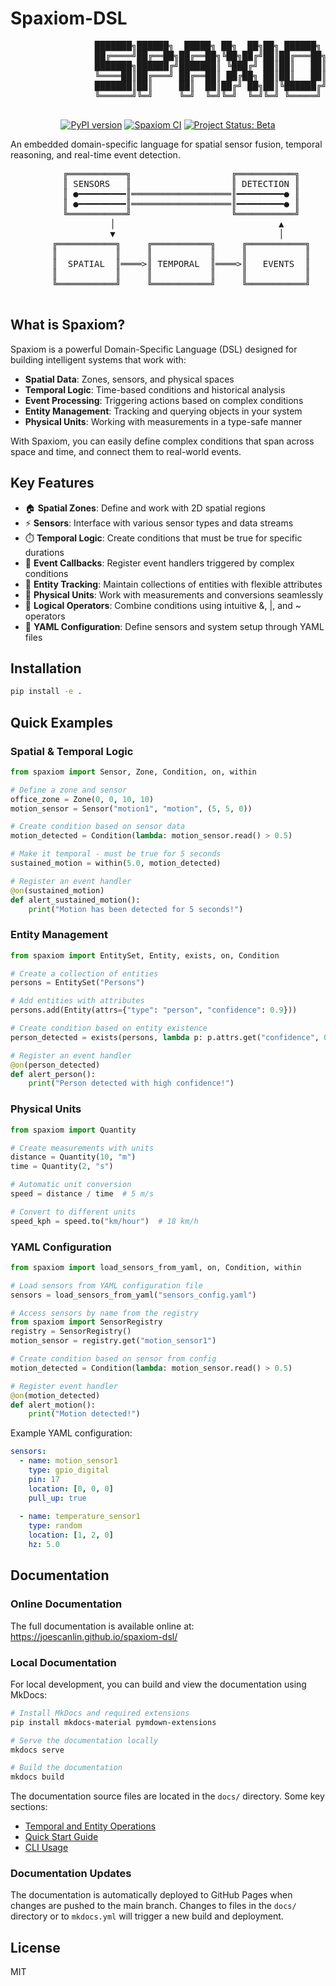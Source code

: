 # Spaxiom-DSL

<div align="center">
    <pre>
                ███████╗██████╗  █████╗ ██╗  ██╗██╗ ██████╗ ███╗   ███╗
                ██╔════╝██╔══██╗██╔══██╗╚██╗██╔╝██║██╔═══██╗████╗ ████║
                ███████╗██████╔╝███████║ ╚███╔╝ ██║██║   ██║██╔████╔██║
                ╚════██║██╔═══╝ ██╔══██║ ██╔██╗ ██║██║   ██║██║╚██╔╝██║
                ███████║██║     ██║  ██║██╔╝ ██╗██║╚██████╔╝██║ ╚═╝ ██║
                ╚══════╝╚═╝     ╚═╝  ╚═╝╚═╝  ╚═╝╚═╝ ╚═════╝ ╚═╝     ╚═╝
    </pre>
</div>

<p align="center">
  <a href="https://pypi.org/project/spaxiom/"><img src="https://badge.fury.io/py/spaxiom.svg" alt="PyPI version" /></a>
  <a href="https://github.com/joescanlin/spaxiom-dsl/actions/workflows/ci.yml"><img src="https://github.com/joescanlin/spaxiom-dsl/actions/workflows/ci.yml/badge.svg" alt="Spaxiom CI" /></a>
  <a href="https://github.com/joescanlin/spaxiom-dsl"><img src="https://img.shields.io/badge/Project%20Status-Beta-orange.svg" alt="Project Status: Beta" /></a>
</p>

An embedded domain-specific language for spatial sensor fusion, temporal reasoning, and real-time event detection.

<div align="center">
    <pre>
     ╔═══════════╗                   ╔═══════════╗
     ║ SENSORS   ║                   ║ DETECTION ║
     ║ ●━━━━━━━━━║═══════════════════║━━━━━━━━━● ║
     ║ ●━━━━━━━━━║═══════════════════║━━━━━━━━━● ║
     ╚═══════════╝                   ╚═══════════╝
           │                               ▲
           ▼                               │
     ╔═══════════╗     ╔═══════════╗     ╔═══════════╗
     ║           ║     ║           ║     ║           ║
     ║  SPATIAL  ║════>║ TEMPORAL  ║════>║   EVENTS  ║
     ║           ║     ║           ║     ║           ║
     ╚═══════════╝     ╚═══════════╝     ╚═══════════╝
    </pre>
</div>

## What is Spaxiom?

Spaxiom is a powerful Domain-Specific Language (DSL) designed for building intelligent systems that work with:

- **Spatial Data**: Zones, sensors, and physical spaces
- **Temporal Logic**: Time-based conditions and historical analysis
- **Event Processing**: Triggering actions based on complex conditions
- **Entity Management**: Tracking and querying objects in your system
- **Physical Units**: Working with measurements in a type-safe manner

With Spaxiom, you can easily define complex conditions that span across space and time, and connect them to real-world events.

## Key Features

- 🏠 **Spatial Zones**: Define and work with 2D spatial regions
- ⚡ **Sensors**: Interface with various sensor types and data streams
- ⏱️ **Temporal Logic**: Create conditions that must be true for specific durations
- 🔄 **Event Callbacks**: Register event handlers triggered by complex conditions
- 👥 **Entity Tracking**: Maintain collections of entities with flexible attributes
- 📏 **Physical Units**: Work with measurements and conversions seamlessly
- 🧩 **Logical Operators**: Combine conditions using intuitive &, |, and ~ operators
- 📄 **YAML Configuration**: Define sensors and system setup through YAML files

## Installation

```bash
pip install -e .
```

## Quick Examples

### Spatial & Temporal Logic

```python
from spaxiom import Sensor, Zone, Condition, on, within

# Define a zone and sensor
office_zone = Zone(0, 0, 10, 10)
motion_sensor = Sensor("motion1", "motion", (5, 5, 0))

# Create condition based on sensor data
motion_detected = Condition(lambda: motion_sensor.read() > 0.5)

# Make it temporal - must be true for 5 seconds
sustained_motion = within(5.0, motion_detected)

# Register an event handler
@on(sustained_motion)
def alert_sustained_motion():
    print("Motion has been detected for 5 seconds!")
```

### Entity Management

```python
from spaxiom import EntitySet, Entity, exists, on, Condition

# Create a collection of entities
persons = EntitySet("Persons")

# Add entities with attributes
persons.add(Entity(attrs={"type": "person", "confidence": 0.9}))

# Create condition based on entity existence
person_detected = exists(persons, lambda p: p.attrs.get("confidence", 0) > 0.8)

# Register an event handler
@on(person_detected)
def alert_person():
    print("Person detected with high confidence!")
```

### Physical Units

```python
from spaxiom import Quantity

# Create measurements with units
distance = Quantity(10, "m")
time = Quantity(2, "s")

# Automatic unit conversion
speed = distance / time  # 5 m/s

# Convert to different units
speed_kph = speed.to("km/hour")  # 18 km/h
```

### YAML Configuration

```python
from spaxiom import load_sensors_from_yaml, on, Condition, within

# Load sensors from YAML configuration file
sensors = load_sensors_from_yaml("sensors_config.yaml")

# Access sensors by name from the registry
from spaxiom import SensorRegistry
registry = SensorRegistry()
motion_sensor = registry.get("motion_sensor1")

# Create condition based on sensor from config
motion_detected = Condition(lambda: motion_sensor.read() > 0.5)

# Register event handler
@on(motion_detected)
def alert_motion():
    print("Motion detected!")
```

Example YAML configuration:

```yaml
sensors:
  - name: motion_sensor1
    type: gpio_digital
    pin: 17
    location: [0, 0, 0]
    pull_up: true
    
  - name: temperature_sensor1
    type: random
    location: [1, 2, 0]
    hz: 5.0
```

## Documentation

### Online Documentation

The full documentation is available online at: 
https://joescanlin.github.io/spaxiom-dsl/

### Local Documentation

For local development, you can build and view the documentation using MkDocs:

```bash
# Install MkDocs and required extensions
pip install mkdocs-material pymdown-extensions

# Serve the documentation locally
mkdocs serve

# Build the documentation
mkdocs build
```

The documentation source files are located in the `docs/` directory. Some key sections:

- [Temporal and Entity Operations](docs/temporal_and_entities.md)
- [Quick Start Guide](docs/quickstart.md)
- [CLI Usage](docs/cli_usage.md)

### Documentation Updates

The documentation is automatically deployed to GitHub Pages when changes are pushed to the main branch.
Changes to files in the `docs/` directory or to `mkdocs.yml` will trigger a new build and deployment.

## License

MIT 